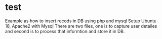 # test
Example as how to insert recods in DB using php and mysql
Setup Ubuntu 18, Apache2 with Mysql
There are two files, one is to capture user detailes and second is to process that informtion and store it in DB. 
